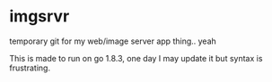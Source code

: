 # imgsrvr
temporary git for my web/image server app thing.. yeah




This is made to run on go 1.8.3, one day I may update it but syntax is frustrating.
